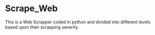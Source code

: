 # Scrape_Web

This is a  Web Scrapper coded in python and divided into different levels based upon their scrapping severity.
